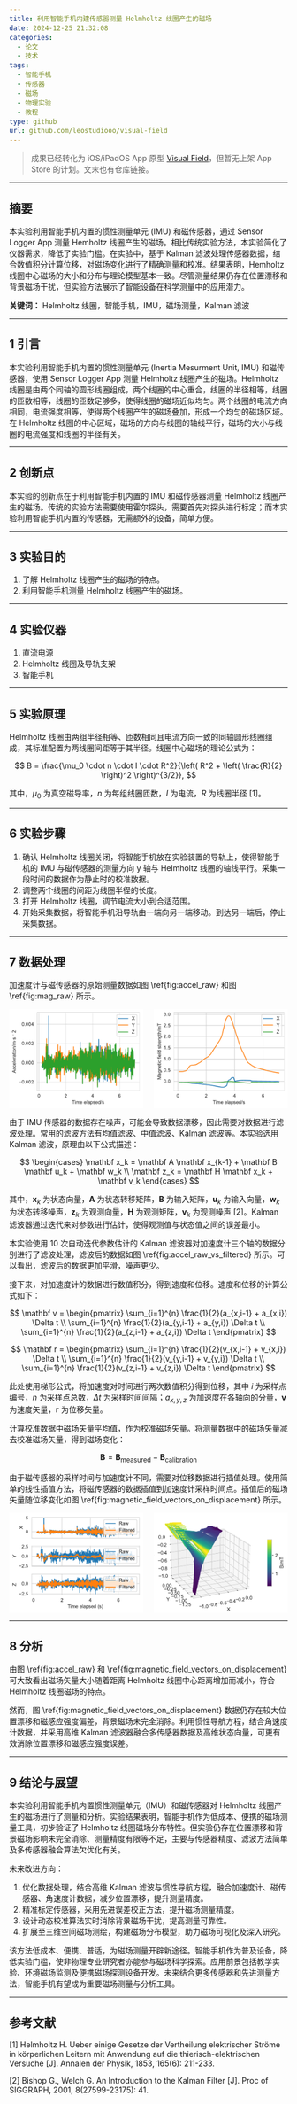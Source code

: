 ```yaml
---
title: 利用智能手机内建传感器测量 Helmholtz 线圈产生的磁场
date: 2024-12-25 21:32:08
categories:
  - 论文
  - 技术
tags:
  - 智能手机
  - 传感器
  - 磁场
  - 物理实验
  - 教程
type: github
url: github.com/leostudiooo/visual-field
---
```


> 成果已经转化为 iOS/iPadOS App 原型 [Visual Field](https://github.com/leostudiooo/visual-field)，但暂无上架 App Store 的计划。文末也有仓库链接。

---

## 摘要

本实验利用智能手机内置的惯性测量单元 (IMU) 和磁传感器，通过 Sensor Logger App 测量 Hemholtz 线圈产生的磁场。相比传统实验方法，本实验简化了仪器需求，降低了实验门槛。在实验中，基于 Kalman 滤波处理传感器数据，结合数值积分计算位移，对磁场变化进行了精确测量和校准。结果表明，Hemholtz 线圈中心磁场的大小和分布与理论模型基本一致。尽管测量结果仍存在位置漂移和背景磁场干扰，但实验方法展示了智能设备在科学测量中的应用潜力。

**关键词：** Helmholtz 线圈，智能手机，IMU，磁场测量，Kalman 滤波

---

## 1 引言

本实验利用智能手机内置的惯性测量单元 (Inertia Mesurment Unit, IMU) 和磁传感器，使用 Sensor Logger App 测量 Helmholtz 线圈产生的磁场。Helmholtz 线圈是由两个同轴的圆形线圈组成，两个线圈的中心重合，线圈的半径相等，线圈的匝数相等，线圈的匝数足够多，使得线圈的磁场近似均匀。两个线圈的电流方向相同，电流强度相等，使得两个线圈产生的磁场叠加，形成一个均匀的磁场区域。在 Helmholtz 线圈的中心区域，磁场的方向与线圈的轴线平行，磁场的大小与线圈的电流强度和线圈的半径有关。

---

## 2 创新点

本实验的创新点在于利用智能手机内置的 IMU 和磁传感器测量 Helmholtz 线圈产生的磁场。传统的实验方法需要使用霍尔探头，需要首先对探头进行标定；而本实验利用智能手机内置的传感器，无需额外的设备，简单方便。

---

## 3 实验目的

1. 了解 Helmholtz 线圈产生的磁场的特点。
2. 利用智能手机测量 Helmholtz 线圈产生的磁场。

---

## 4 实验仪器

1. 直流电源
2. Helmholtz 线圈及导轨支架
3. 智能手机

---

## 5 实验原理

Helmholtz 线圈由两组半径相等、匝数相同且电流方向一致的同轴圆形线圈组成，其标准配置为两线圈间距等于其半径。线圈中心磁场的理论公式为：

$$
B = \frac{\mu_0 \cdot n \cdot I \cdot R^2}{\left( R^2 + \left( \frac{R}{2} \right)^2 \right)^{3/2}},
$$

其中，$\mu_0$ 为真空磁导率，$n$ 为每组线圈匝数，$I$ 为电流，$R$ 为线圈半径 [1]。

---

## 6 实验步骤

1. 确认 Helmholtz 线圈关闭，将智能手机放在实验装置的导轨上，使得智能手机的 IMU 与磁传感器的测量方向 y 轴与 Helmholtz 线圈的轴线平行。采集一段时间的数据作为静止时的校准数据。
2. 调整两个线圈的间距为线圈半径的长度。
3. 打开 Helmholtz 线圈，调节电流大小到合适范围。
4. 开始采集数据，将智能手机沿导轨由一端向另一端移动。到达另一端后，停止采集数据。

---

## 7 数据处理

加速度计与磁传感器的原始测量数据如图 \ref{fig:accel_raw} 和图 \ref{fig:mag_raw} 所示。

<div style="display:flex;gap:20px;">
<img src="/img/accelerometer_raw.pdf" alt="加速度计原始数据" style="width:48%;"/>
<img src="/img/magnetometer_raw.pdf" alt="磁传感器原始数据" style="width:48%;"/>
</div>

由于 IMU 传感器的数据存在噪声，可能会导致数据漂移，因此需要对数据进行滤波处理。常用的滤波方法有均值滤波、中值滤波、Kalman 滤波等。本实验选用 Kalman 滤波，原理由以下公式描述：

$$
\begin{cases}
\mathbf x_k = \mathbf A \mathbf x_{k-1} + \mathbf B \mathbf u_k + \mathbf w_k \\
\mathbf z_k = \mathbf H \mathbf x_k + \mathbf v_k
\end{cases}
$$

其中，$\mathbf x_k$ 为状态向量，$\mathbf A$ 为状态转移矩阵，$\mathbf B$ 为输入矩阵，$\mathbf u_k$ 为输入向量，$\mathbf w_k$ 为状态转移噪声，$\mathbf z_k$ 为观测向量，$\mathbf H$ 为观测矩阵，$\mathbf v_k$ 为观测噪声 [2]。Kalman 滤波器通过迭代来对参数进行估计，使得观测值与状态值之间的误差最小。

本实验使用 10 次自动迭代参数估计的 Kalman 滤波器对加速度计三个轴的数据分别进行了滤波处理，滤波后的数据如图 \ref{fig:accel_raw_vs_filtered} 所示。可以看出，滤波后的数据更加平滑，噪声更少。

接下来，对加速度计的数据进行数值积分，得到速度和位移。速度和位移的计算公式如下：

$$
\mathbf v = \begin{pmatrix}
\sum_{i=1}^{n} \frac{1}{2}(a_{x,i-1} + a_{x,i}) \Delta t \\
\sum_{i=1}^{n} \frac{1}{2}(a_{y,i-1} + a_{y,i}) \Delta t \\
\sum_{i=1}^{n} \frac{1}{2}(a_{z,i-1} + a_{z,i}) \Delta t
\end{pmatrix}
$$

$$
\mathbf r = \begin{pmatrix}
\sum_{i=1}^{n} \frac{1}{2}(v_{x,i-1} + v_{x,i}) \Delta t \\
\sum_{i=1}^{n} \frac{1}{2}(v_{y,i-1} + v_{y,i}) \Delta t \\
\sum_{i=1}^{n} \frac{1}{2}(v_{z,i-1} + v_{z,i}) \Delta t
\end{pmatrix}
$$

此处使用梯形公式，将加速度对时间进行两次数值积分得到位移，其中 $i$ 为采样点编号，$n$ 为采样点总数，$\Delta t$ 为采样时间间隔；$a_{x,y,z}$ 为加速度在各轴向的分量，$\mathbf v$ 为速度矢量，$\mathbf r$ 为位移矢量。

计算校准数据中磁场矢量平均值，作为校准磁场矢量。将测量数据中的磁场矢量减去校准磁场矢量，得到磁场变化：

$$
\mathbf B = \mathbf B_\mathrm{measured} - \mathbf B_\mathrm{calibration}
$$

由于磁传感器的采样时间与加速度计不同，需要对位移数据进行插值处理。使用简单的线性插值方法，将磁传感器的数据插值到加速度计采样时间点。插值后的磁场矢量随位移变化如图 \ref{fig:magnetic_field_vectors_on_displacement} 所示。

<div style="display:flex;gap:20px;">
<img src="/img/accel_raw_vs_filtered.pdf" alt="加速度计原始数据与滤波后数据" style="width:48%;"/>
<img src="/img/magnetic_field_vectors_on_displacement.pdf" alt="磁场矢量随位移的变化" style="width:48%;"/>
</div>

---

## 8 分析

由图 \ref{fig:accel_raw} 和 \ref{fig:magnetic_field_vectors_on_displacement} 可大致看出磁场矢量大小随着距离 Helmholtz 线圈中心距离增加而减小，符合 Helmholtz 线圈磁场的特点。

然而，图 \ref{fig:magnetic_field_vectors_on_displacement} 数据仍存在较大位置漂移和磁感应强度偏差，背景磁场未完全消除。利用惯性导航方程，结合角速度计数据，并采用高维 Kalman 滤波器融合多传感器数据及高维状态向量，可更有效消除位置漂移和磁感应强度误差。

---

## 9 结论与展望

本实验利用智能手机内置惯性测量单元（IMU）和磁传感器对 Helmholtz 线圈产生的磁场进行了测量和分析。实验结果表明，智能手机作为低成本、便携的磁场测量工具，初步验证了 Helmholtz 线圈磁场分布特性。但实验仍存在位置漂移和背景磁场影响未完全消除、测量精度有限等不足，主要与传感器精度、滤波方法简单及多传感器融合算法欠优化有关。

未来改进方向：

1. 优化数据处理，结合高维 Kalman 滤波与惯性导航方程，融合加速度计、磁传感器、角速度计数据，减少位置漂移，提升测量精度。
2. 精准标定传感器，采用先进误差校正方法，提升磁场测量精度。
3. 设计动态校准算法实时消除背景磁场干扰，提高测量可靠性。
4. 扩展至三维空间磁场测绘，构建磁场分布模型，助力磁场可视化及深入研究。

该方法低成本、便携、普适，为磁场测量开辟新途径。智能手机作为普及设备，降低实验门槛，使非物理专业研究者亦能参与磁场科学探索。应用前景包括教学实验、环境磁场监测及便携磁场探测设备开发。未来结合更多传感器和先进测量方法，智能手机有望成为重要磁场测量与分析工具。

---

## 参考文献

[1] Helmholtz H. Ueber einige Gesetze der Vertheilung elektrischer Ströme in körperlichen Leitern mit Anwendung auf die thierisch-elektrischen Versuche [J]. Annalen der Physik, 1853, 165(6): 211-233.

[2] Bishop G., Welch G. An Introduction to the Kalman Filter [J]. Proc of SIGGRAPH, 2001, 8(27599-23175): 41.

